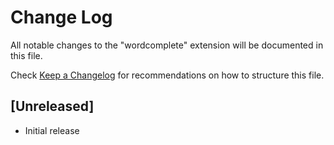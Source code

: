 # Change Log
All notable changes to the "wordcomplete" extension will be documented in this file.

Check [Keep a Changelog](http://keepachangelog.com/) for recommendations on how to structure this file.

## [Unreleased]
- Initial release